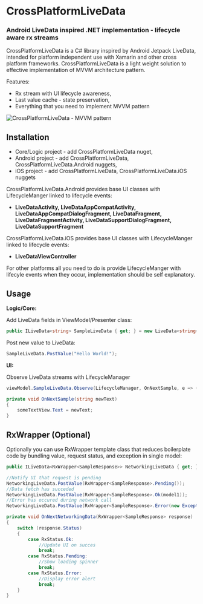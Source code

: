 # CrossPlatformLiveData
### Android LiveData inspired .NET implementation - lifecycle aware rx streams

CrossPlatformLiveData is a C# library inspired by Android Jetpack LiveData, intended for platform independent use with Xamarin and other cross platform frameworks.
CrossPlatformLiveData is a light weight solution to effective implementation of MVVM architecture pattern.

Features:
* Rx stream with UI lifecycle awareness,
* Last value cache - state preservation,
* Everything that you need to implement MVVM pattern

![CrossPlatformLiveData - MVVM pattern](https://github.com/jakdor/CrossPlatformLiveData/tree/master/img/mvvm.png?raw=true)

Installation
------

- Core/Logic project - add CrossPlatformLiveData nuget,
- Android project - add CrossPlatformLiveData, CrossPlatformLiveData.Android nuggets,
- iOS project - add CrossPlatformLiveData, CrossPlatformLiveData.iOS nuggets

CrossPlatformLiveData.Android provides base UI classes with LifecycleManger linked to lifecycle events:
- **LiveDataActivity, LiveDataAppCompatActivity, LiveDataAppCompatDialogFragment, LiveDataFragment, LiveDataFragmentActivity, LiveDataSupportDialogFragment, LiveDataSupportFragment**

CrossPlatformLiveData.iOS provides base UI classes with LifecycleManger linked to lifecycle events:
- **LiveDataViewController**

For other platforms all you need to do is provide LifecycleManger with lifecyle events when they occur, implementation should be self explanatory.

Usage
------

**Logic/Core:**

Add LiveData fields in ViewModel/Presenter class:
```cs
public ILiveData<string> SampleLiveData { get; } = new LiveData<string>();
```

Post new value to LiveData:
```cs
SampleLiveData.PostValue("Hello World!");
```

**UI:**

Observe LiveData streams with LifecycleManager
```cs
viewModel.SampleLiveData.Observe(LifecycleManager, OnNextSample, e => {//handle error here}));
```

```cs
private void OnNextSample(string newText)
{
	someTextView.Text = newText;
}
```

RxWrapper (Optional)
------

Optionally you can use RxWrapper template class that reduces boilerplate code by bundling value, request status, and exception in single model:

```cs
public ILiveData<RxWrapper<SampleResponse>> NetworkingLiveData { get; } = new LiveData<RxWrapper<SampleResponse>>();
```

```cs
//Notify UI that request is pending
NetworkingLiveData.PostValue(RxWrapper<SampleResponse>.Pending());
//Data fetch has succeded
NetworkingLiveData.PostValue(RxWrapper<SampleResponse>.Ok(model1));
//Error has occured during network call
NetworkingLiveData.PostValue(RxWrapper<SampleResponse>.Error(new Exception("No network")));
```

```cs
private void OnNextNetworkingData(RxWrapper<SampleResponse> response)
{
	switch (response.Status)
	{
		case RxStatus.Ok:
			//Update UI on succes
			break;
		case RxStatus.Pending:
			//Show loading spinner
			break;
		case RxStatus.Error:
			//Display error alert
			break;
	}
}
```

